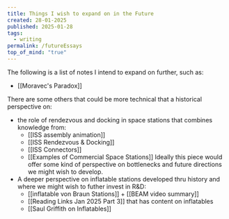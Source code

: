 ```yaml
---
title: Things I wish to expand on in the Future
created: 28-01-2025
published: 2025-01-28
tags:
  - writing
permalink: /futureEssays
top_of_mind: "true"
---
```

The following is a list of notes I intend to expand on further, such as:
-  [[Moravec's Paradox]]

There are some others that could be more technical that a historical perspective on:
- the role of rendezvous and docking in space stations that combines knowledge from:
	-  [[ISS assembly animation]]
	-  [[ISS Rendezvous & Docking]]
	-  [[ISS Connectors]]
	-  [[Examples of Commercial Space Stations]]
	Ideally this piece would offer some kind of perspective on bottlenecks and future directions
	we might wish to develop.
- A deeper perspective on inflatable stations developed thru history and where we might wish to futher invest in R&D:
	-  [[inflatable von Braun Stations]] +  [[BEAM video summary]]
	-  [[Reading Links Jan 2025 Part 3]] that has content on inflatables
	- [[Saul Griffith on Inflatables]]